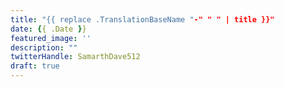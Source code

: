 ```yaml
---
title: "{{ replace .TranslationBaseName "-" " " | title }}"
date: {{ .Date }}
featured_image: ''
description: ""
twitterHandle: SamarthDave512
draft: true
---
```

